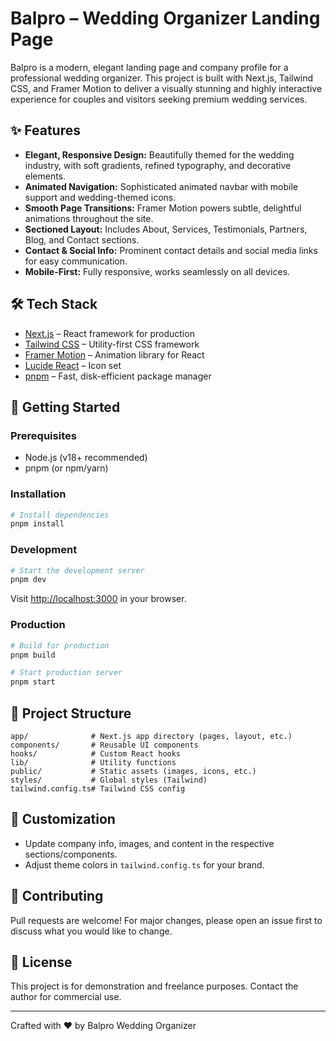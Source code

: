 # Balpro – Wedding Organizer Landing Page

Balpro is a modern, elegant landing page and company profile for a professional wedding organizer. This project is built with Next.js, Tailwind CSS, and Framer Motion to deliver a visually stunning and highly interactive experience for couples and visitors seeking premium wedding services.

## ✨ Features

- **Elegant, Responsive Design:** Beautifully themed for the wedding industry, with soft gradients, refined typography, and decorative elements.
- **Animated Navigation:** Sophisticated animated navbar with mobile support and wedding-themed icons.
- **Smooth Page Transitions:** Framer Motion powers subtle, delightful animations throughout the site.
- **Sectioned Layout:** Includes About, Services, Testimonials, Partners, Blog, and Contact sections.
- **Contact & Social Info:** Prominent contact details and social media links for easy communication.
- **Mobile-First:** Fully responsive, works seamlessly on all devices.

## 🛠️ Tech Stack

- [Next.js](https://nextjs.org/) – React framework for production
- [Tailwind CSS](https://tailwindcss.com/) – Utility-first CSS framework
- [Framer Motion](https://www.framer.com/motion/) – Animation library for React
- [Lucide React](https://lucide.dev/) – Icon set
- [pnpm](https://pnpm.io/) – Fast, disk-efficient package manager

## 🚀 Getting Started

### Prerequisites

- Node.js (v18+ recommended)
- pnpm (or npm/yarn)

### Installation

```bash
# Install dependencies
pnpm install
```

### Development

```bash
# Start the development server
pnpm dev
```

Visit [http://localhost:3000](http://localhost:3000) in your browser.

### Production

```bash
# Build for production
pnpm build

# Start production server
pnpm start
```

## 📁 Project Structure

```
app/              # Next.js app directory (pages, layout, etc.)
components/       # Reusable UI components
hooks/            # Custom React hooks
lib/              # Utility functions
public/           # Static assets (images, icons, etc.)
styles/           # Global styles (Tailwind)
tailwind.config.ts# Tailwind CSS config
```

## 📝 Customization

- Update company info, images, and content in the respective sections/components.
- Adjust theme colors in `tailwind.config.ts` for your brand.

## 🤝 Contributing

Pull requests are welcome! For major changes, please open an issue first to discuss what you would like to change.

## 📄 License

This project is for demonstration and freelance purposes. Contact the author for commercial use.

---

Crafted with ❤️ by Balpro Wedding Organizer
